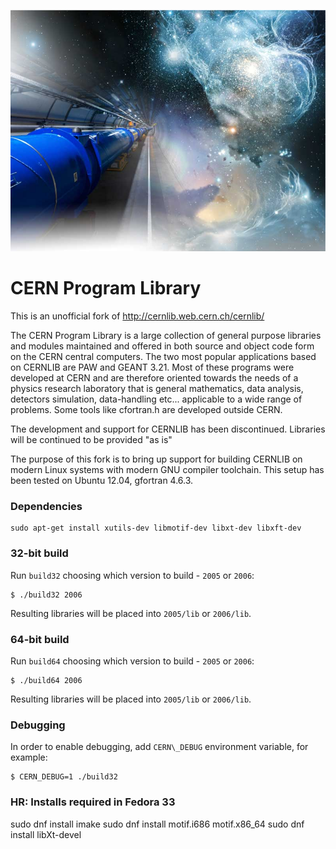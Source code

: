 ![cern.jpg](cern.jpg)

# CERN Program Library

This is an unofficial fork of http://cernlib.web.cern.ch/cernlib/

The CERN Program Library is a large collection of general purpose libraries and modules maintained and offered in both source and object code form on the CERN central computers. The two most popular applications based on CERNLIB are PAW and GEANT 3.21. Most of these programs were developed at CERN and are therefore oriented towards the needs of a physics research laboratory that is general mathematics, data analysis, detectors simulation, data-handling etc... applicable to a wide range of problems. Some tools like cfortran.h are developed outside CERN.

The development and support for CERNLIB has been discontinued. Libraries will be continued to be provided "as is"

The purpose of this fork is to bring up support for building CERNLIB on modern Linux systems with modern GNU compiler toolchain. This setup has been tested on Ubuntu 12.04, gfortran 4.6.3.

### Dependencies

```
sudo apt-get install xutils-dev libmotif-dev libxt-dev libxft-dev
```

### 32-bit build

Run `build32` choosing which version to build - `2005` or `2006`:

```
$ ./build32 2006
```

Resulting libraries will be placed into `2005/lib` or `2006/lib`.

### 64-bit build

Run `build64` choosing which version to build - `2005` or `2006`:

```
$ ./build64 2006
```

Resulting libraries will be placed into `2005/lib` or `2006/lib`.

### Debugging

In order to enable debugging, add `CERN\_DEBUG` environment variable, for example:

```
$ CERN_DEBUG=1 ./build32
```

### HR: Installs required in Fedora 33
sudo dnf install imake
sudo dnf install motif.i686 motif.x86_64
sudo dnf install libXt-devel
